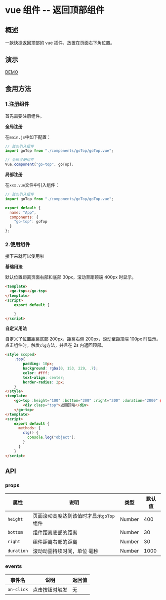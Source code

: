 # vue 组件 -- 返回顶部组件

## 概述

一款快捷返回顶部的 vue 插件，放置在页面右下角位置。

## 演示

[DEMO](https://mrcxt.github.io/goTop/dist/index.html)

## 食用方法

### 1.注册组件

首先需要注册组件。

**全局注册**

在`main.js`中如下配置：

```js
// 首先引入组件
import goTop from "./components/goTop/goTop.vue";

// 全局注册组件
Vue.component("go-top", goTop);
```

**局部注册**

在`xxx.vue`文件中引入组件：

```js
// 首先引入组件
import goTop from "./components/goTop/goTop.vue";

export default {
  name: "App",
  components: {
    "go-top": goTop
  }
};
```

### 2.使用组件

接下来就可以使用啦

**基础用法**

默认位置距离页面右部和底部 30px，滚动至距顶端 400px 时显示。

```html
<template>
  <go-top></go-top>
</template>
<script>
    export default {

    }
</script>
```

**自定义用法**

自定义了位置距离底部 200px，距离右侧 200px，滚动至距顶端 100px 时显示。点击组件时，触发`clg`方法，并且在 2s 内返回顶部。

```html
<style scoped>
    .top{
        padding: 10px;
        background: rgba(0, 153, 229, .7);
        color: #fff;
        text-align: center;
        border-radius: 2px;
    }
</style>
<template>
    <go-top :height="100" :bottom="200" :right="200" :duration="2000" @on-click="clg">
        <div class="top">返回顶端</div>
    </go-top>
</template>
<script>
    export default {
      methods: {
        clg() {
          console.log("object");
        }
      }
    }
</script>
```

## API

### props

| 属性       | 说明                                    | 类型   | 默认值 |
| ---------- | --------------------------------------- | ------ | ------ |
| `height`   | 页面滚动高度达到该值时才显示`goTop`组件 | Number | 400    |
| `bottom`   | 组件距离底部的距离                      | Number | 30     |
| `right`    | 组件距离右部的距离                      | Number | 30     |
| `duration` | 滚动动画持续时间，单位 毫秒             | Number | 1000   |

### events

| 事件名     | 说明           | 返回值 |
| ---------- | -------------- | ------ |
| `on-click` | 点击按钮时触发 | 无     |
